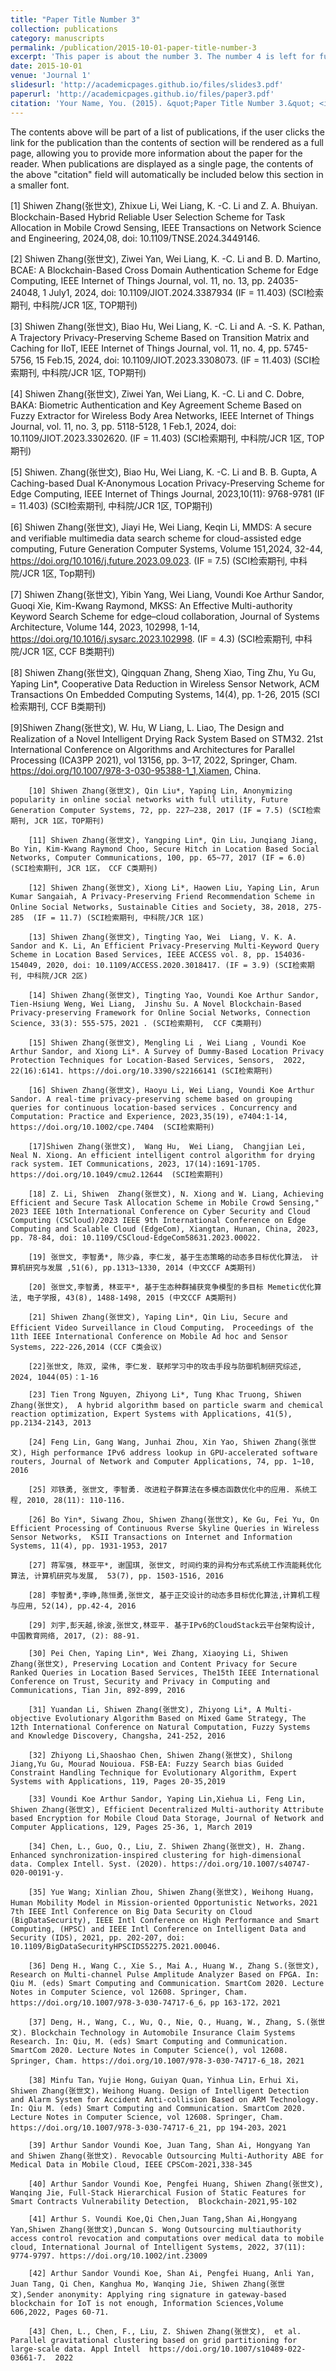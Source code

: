 ```yaml
---
title: "Paper Title Number 3"
collection: publications
category: manuscripts
permalink: /publication/2015-10-01-paper-title-number-3
excerpt: 'This paper is about the number 3. The number 4 is left for future work.'
date: 2015-10-01
venue: 'Journal 1'
slidesurl: 'http://academicpages.github.io/files/slides3.pdf'
paperurl: 'http://academicpages.github.io/files/paper3.pdf'
citation: 'Your Name, You. (2015). &quot;Paper Title Number 3.&quot; <i>Journal 1</i>. 1(3).'
---
```


The contents above will be part of a list of publications, if the user clicks the link for the publication than the contents of section will be rendered as a full page, allowing you to provide more information about the paper for the reader. When publications are displayed as a single page, the contents of the above "citation" field will automatically be included below this section in a smaller font.

[1] Shiwen Zhang(张世文), Zhixue Li, Wei Liang, K. -C. Li and Z. A. Bhuiyan. Blockchain-Based Hybrid Reliable User Selection Scheme for Task Allocation in Mobile Crowd Sensing,  IEEE Transactions on Network Science and Engineering, 2024,08, doi: 10.1109/TNSE.2024.3449146.

 [2] Shiwen Zhang(张世文), Ziwei Yan, Wei Liang, K. -C. Li and B. D. Martino, BCAE: A Blockchain-Based Cross Domain Authentication Scheme for Edge Computing, IEEE Internet of Things Journal, vol. 11, no. 13, pp. 24035-24048, 1 July1, 2024, doi: 10.1109/JIOT.2024.3387934 (IF = 11.403) (SCI检索期刊, 中科院/JCR 1区, TOP期刊)

 [3] Shiwen Zhang(张世文), Biao Hu, Wei Liang, K. -C. Li and A. -S. K. Pathan,  A Trajectory Privacy-Preserving Scheme Based on Transition Matrix and Caching for IIoT,  IEEE Internet of Things Journal, vol. 11, no. 4, pp. 5745-5756, 15 Feb.15, 2024, doi: 10.1109/JIOT.2023.3308073. (IF = 11.403) (SCI检索期刊, 中科院/JCR 1区, TOP期刊)

 [4] Shiwen Zhang(张世文), Ziwei Yan, Wei  Liang, K. -C. Li and C. Dobre, BAKA: Biometric Authentication and Key Agreement Scheme Based on Fuzzy Extractor for Wireless Body Area Networks, IEEE Internet of Things Journal, vol. 11, no. 3, pp. 5118-5128, 1 Feb.1, 2024, doi: 10.1109/JIOT.2023.3302620.  (IF = 11.403) (SCI检索期刊,  中科院/JCR 1区, TOP期刊)

 [5] Shiwen. Zhang(张世文), Biao Hu, Wei Liang, K. -C. Li and B. B. Gupta,  A Caching-based Dual K-Anonymous Location Privacy-Preserving Scheme for Edge Computing, IEEE Internet of Things Journal, 2023,10(11): 9768-9781 (IF = 11.403) (SCI检索期刊, 中科院/JCR 1区, TOP期刊)

  [6] Shiwen Zhang(张世文), Jiayi He, Wei Liang, Keqin Li, MMDS: A secure and verifiable multimedia data search scheme for cloud-assisted edge computing, Future Generation Computer Systems,  Volume 151,2024, 32-44, https://doi.org/10.1016/j.future.2023.09.023.  (IF = 7.5) (SCI检索期刊, 中科院/JCR 1区,  Top期刊)

  [7] Shiwen Zhang(张世文), Yibin Yang, Wei Liang, Voundi Koe Arthur Sandor, Guoqi Xie, Kim-Kwang Raymond, MKSS: An Effective Multi-authority Keyword Search Scheme for edge–cloud collaboration,  Journal of Systems Architecture, Volume 144, 2023, 102998, 1-14, https://doi.org/10.1016/j.sysarc.2023.102998.  (IF = 4.3) (SCI检索期刊,  中科院/JCR 1区, CCF B类期刊)

  [8] Shiwen Zhang(张世文), Qingquan Zhang, Sheng Xiao, Ting Zhu, Yu Gu, Yaping Lin*, Cooperative Data Reduction in Wireless Sensor Network, ACM Transactions On Embedded Computing Systems, 14(4), pp. 1-26, 2015  (SCI检索期刊,   CCF B类期刊)

  [9]Shiwen Zhang(张世文), W. Hu, W Liang, L. Liao, The Design and Realization of a Novel Intelligent Drying Rack System Based on STM32. 21st International Conference on Algorithms and Architectures for Parallel Processing (ICA3PP 2021), vol 13156, pp. 3–17, 2022, Springer, Cham. https://doi.org/10.1007/978-3-030-95388-1_1,Xiamen, China.

        [10] Shiwen Zhang(张世文), Qin Liu*, Yaping Lin, Anonymizing popularity in online social networks with full utility, Future Generation Computer Systems, 72, pp. 227–238, 2017 (IF = 7.5) (SCI检索期刊, JCR 1区，TOP期刊)

        [11] Shiwen Zhang(张世文), Yangping Lin*, Qin Liu，Junqiang Jiang, Bo Yin, Kim-Kwang Raymond Choo, Secure Hitch in Location Based Social Networks, Computer Communications, 100, pp. 65~77, 2017 (IF = 6.0) (SCI检索期刊, JCR 1区， CCF C类期刊)

        [12] Shiwen Zhang(张世文), Xiong Li*, Haowen Liu, Yaping Lin, Arun Kumar Sangaiah, A Privacy-Preserving Friend Recommendation Scheme in Online Social Networks, Sustainable Cities and Society, 38，2018, 275-285  (IF = 11.7) (SCI检索期刊, 中科院/JCR 1区)

        [13] Shiwen Zhang(张世文), Tingting Yao, Wei  Liang, V. K. A. Sandor and K. Li, An Efficient Privacy-Preserving Multi-Keyword Query Scheme in Location Based Services, IEEE ACCESS vol. 8, pp. 154036-154049, 2020, doi: 10.1109/ACCESS.2020.3018417. (IF = 3.9) (SCI检索期刊, 中科院/JCR 2区)

        [14] Shiwen Zhang(张世文), Tingting Yao, Voundi Koe Arthur Sandor, Tien-Hsiung Weng, Wei Liang,  Jinshu Su. A Novel Blockchain-Based Privacy-preserving Framework for Online Social Networks, Connection Science, 33(3): 555-575，2021 . (SCI检索期刊,  CCF C类期刊)

        [15] Shiwen Zhang(张世文), Mengling Li , Wei Liang , Voundi Koe Arthur Sandor, and Xiong Li*. A Survey of Dummy-Based Location Privacy Protection Techniques for Location-Based Services, Sensors,  2022, 22(16):6141. https://doi.org/10.3390/s22166141 (SCI检索期刊)

        [16] Shiwen Zhang(张世文), Haoyu Li, Wei Liang, Voundi Koe Arthur Sandor. A real-time privacy-preserving scheme based on grouping queries for continuous location-based services . Concurrency and Computation: Practice and Experience, 2023,35(19), e7404:1-14, https://doi.org/10.1002/cpe.7404  (SCI检索期刊)

        [17]Shiwen Zhang(张世文),  Wang Hu,  Wei Liang,  Changjian Lei,  Neal N. Xiong. An efficient intelligent control algorithm for drying rack system. IET Communications, 2023, 17(14):1691-1705. https://doi.org/10.1049/cmu2.12644  (SCI检索期刊)

        [18] Z. Li, Shiwen  Zhang(张世文), N. Xiong and W. Liang, Achieving Efficient and Secure Task Allocation Scheme in Mobile Crowd Sensing," 2023 IEEE 10th International Conference on Cyber Security and Cloud Computing (CSCloud)/2023 IEEE 9th International Conference on Edge Computing and Scalable Cloud (EdgeCom), Xiangtan, Hunan, China, 2023, pp. 78-84, doi: 10.1109/CSCloud-EdgeCom58631.2023.00022.

        [19] 张世文, 李智勇*, 陈少淼, 李仁发, 基于生态策略的动态多目标优化算法， 计算机研究与发展 ,51(6), pp.1313~1330, 2014 (中文CCF A类期刊)

        [20] 张世文,李智勇, 林亚平*, 基于生态种群捕获竞争模型的多目标 Memetic优化算法, 电子学报, 43(8), 1488-1498, 2015 (中文CCF A类期刊)

        [21] Shiwen Zhang(张世文), Yaping Lin*, Qin Liu, Secure and Efficient Video Surveillance in Cloud Computing， Proceedings of the 11th IEEE International Conference on Mobile Ad hoc and Sensor Systems, 222-226,2014 (CCF C类会议)

        [22]张世文, 陈双, 梁伟, 李仁发. 联邦学习中的攻击手段与防御机制研究综述, 2024, 1044(05)：1-16

        [23] Tien Trong Nguyen, Zhiyong Li*, Tung Khac Truong, Shiwen Zhang(张世文),  A hybrid algorithm based on particle swarm and chemical reaction optimization, Expert Systems with Applications, 41(5),  pp.2134-2143, 2013

        [24] Feng Lin, Gang Wang, Junhai Zhou, Xin Yao, Shiwen Zhang(张世文), High performance IPv6 address lookup in GPU-accelerated software routers, Journal of Network and Computer Applications, 74, pp. 1~10, 2016

        [25] 邓铁勇, 张世文, 李智勇. 改进粒子群算法在多模态函数优化中的应用. 系统工程, 2010, 28(11): 110-116.

        [26] Bo Yin*, Siwang Zhou, Shiwen Zhang(张世文), Ke Gu, Fei Yu, On Efficient Processing of Continuous Rverse Skyline Queries in Wireless Sensor Networks,  KSII Transactions on Internet and Information Systems, 11(4), pp. 1931-1953, 2017

        [27] 蒋军强, 林亚平*, 谢国琪, 张世文, 时间约束的异构分布式系统工作流能耗优化算法, 计算机研究与发展,  53(7), pp. 1503-1516, 2016

        [28] 李智勇*,李峥,陈恒勇,张世文, 基于正交设计的动态多目标优化算法,计算机工程与应用, 52(14), pp.42-4, 2016

        [29] 刘宇,彭天越,徐波,张世文,林亚平. 基于IPv6的CloudStack云平台架构设计, 中国教育网络, 2017, (2): 88-91.

        [30] Pei Chen, Yaping Lin*, Wei Zhang, Xiaoying Li, Shiwen Zhang(张世文), Preserving Location and Content Privacy for Secure Ranked Queries in Location Based Services, The15th IEEE International Conference on Trust, Security and Privacy in Computing and Communications, Tian Jin, 892-899, 2016

        [31] Yuandan Li, Shiwen Zhang(张世文), Zhiyong Li*, A Multi-objective Evolutionary Algorithm Based on Mixed Game Strategy, The 12th International Conference on Natural Computation, Fuzzy Systems and Knowledge Discovery, Changsha, 241-252, 2016

        [32] Zhiyong Li,Shaoshao Chen, Shiwen Zhang(张世文), Shilong Jiang,Yu Gu, Mourad Nouioua. FSB-EA: Fuzzy Search bias Guided Constraint Handling Technique for Evolutionary Algorithm, Expert Systems with Applications, 119, Pages 20-35,2019

        [33] Voundi Koe Arthur Sandor, Yaping Lin,Xiehua Li, Feng Lin, Shiwen Zhang(张世文), Efficient Decentralized Multi-authority Attribute based Encryption for Mobile Cloud Data Storage, Journal of Network and Computer Applications, 129, Pages 25-36, 1, March 2019

        [34] Chen, L., Guo, Q., Liu, Z. Shiwen Zhang(张世文), H. Zhang. Enhanced synchronization-inspired clustering for high-dimensional data. Complex Intell. Syst. (2020). https://doi.org/10.1007/s40747-020-00191-y.  

        [35] Yue Wang; Xinlian Zhou, Shiwen Zhang(张世文), Weihong Huang，Human Mobility Model in Mission-oriented Opportunistic Networks，2021 7th IEEE Intl Conference on Big Data Security on Cloud (BigDataSecurity), IEEE Intl Conference on High Performance and Smart Computing, (HPSC) and IEEE Intl Conference on Intelligent Data and Security (IDS), 2021, pp. 202-207, doi: 10.1109/BigDataSecurityHPSCIDS52275.2021.00046.

        [36] Deng H., Wang C., Xie S., Mai A., Huang W., Zhang S.(张世文), Research on Multi-channel Pulse Amplitude Analyzer Based on FPGA. In: Qiu M. (eds) Smart Computing and Communication. SmartCom 2020. Lecture Notes in Computer Science, vol 12608. Springer, Cham. https://doi.org/10.1007/978-3-030-74717-6_6，pp 163-172，2021

        [37] Deng, H., Wang, C., Wu, Q., Nie, Q., Huang, W., Zhang, S.(张世文). Blockchain Technology in Automobile Insurance Claim Systems Research. In: Qiu, M. (eds) Smart Computing and Communication. SmartCom 2020. Lecture Notes in Computer Science(), vol 12608. Springer, Cham. https://doi.org/10.1007/978-3-030-74717-6_18，2021

        [38] Minfu Tan，Yujie Hong，Guiyan Quan，Yinhua Lin，Erhui Xi，Shiwen Zhang(张世文)，Weihong Huang. Design of Intelligent Detection and Alarm System for Accident Anti-collision Based on ARM Technology. In: Qiu M. (eds) Smart Computing and Communication. SmartCom 2020. Lecture Notes in Computer Science, vol 12608. Springer, Cham. https://doi.org/10.1007/978-3-030-74717-6_21, pp 194-203，2021

        [39] Arthur Sandor Voundi Koe, Juan Tang, Shan Ai, Hongyang Yan and Shiwen Zhang(张世文). Revocable Outsourcing Multi-Authority ABE for Medical Data in Mobile Cloud, IEEE CPSCom-2021,338-345

        [40] Arthur Sandor Voundi Koe, Pengfei Huang, Shiwen Zhang(张世文), Wanqing Jie, Full-Stack Hierarchical Fusion of Static Features for Smart Contracts Vulnerability Detection,  Blockchain-2021,95-102

        [41] Arthur S. Voundi Koe,Qi Chen,Juan Tang,Shan Ai,Hongyang Yan,Shiwen Zhang(张世文),Duncan S. Wong Outsourcing multiauthority access control revocation and computations over medical data to mobile cloud, International Journal of Intelligent Systems, 2022, 37(11): 9774-9797. https://doi.org/10.1002/int.23009

        [42] Arthur Sandor Voundi Koe, Shan Ai, Pengfei Huang, Anli Yan, Juan Tang, Qi Chen, Kanghua Mo, Wanqing Jie, Shiwen Zhang(张世文),Sender anonymity: Applying ring signature in gateway-based blockchain for IoT is not enough, Information Sciences,Volume 606,2022, Pages 60-71.

        [43] Chen, L., Chen, F., Liu, Z. Shiwen Zhang(张世文),  et al. Parallel gravitational clustering based on grid partitioning for large-scale data. Appl Intell  https://doi.org/10.1007/s10489-022-03661-7.  2022
